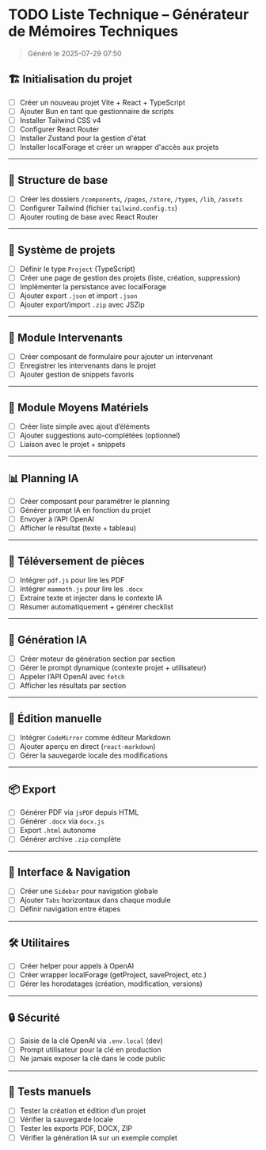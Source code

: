 # TODO Liste Technique – Générateur de Mémoires Techniques

> Généré le 2025-07-29 07:50

## 🏗️ Initialisation du projet

- [ ] Créer un nouveau projet Vite + React + TypeScript
- [ ] Ajouter Bun en tant que gestionnaire de scripts
- [ ] Installer Tailwind CSS v4
- [ ] Configurer React Router
- [ ] Installer Zustand pour la gestion d'état
- [ ] Installer localForage et créer un wrapper d'accès aux projets

---

## 📁 Structure de base

- [ ] Créer les dossiers `/components`, `/pages`, `/store`, `/types`, `/lib`, `/assets`
- [ ] Configurer Tailwind (fichier `tailwind.config.ts`)
- [ ] Ajouter routing de base avec React Router

---

## 🧠 Système de projets

- [ ] Définir le type `Project` (TypeScript)
- [ ] Créer une page de gestion des projets (liste, création, suppression)
- [ ] Implémenter la persistance avec localForage
- [ ] Ajouter export `.json` et import `.json`
- [ ] Ajouter export/import `.zip` avec JSZip

---

## 👥 Module Intervenants

- [ ] Créer composant de formulaire pour ajouter un intervenant
- [ ] Enregistrer les intervenants dans le projet
- [ ] Ajouter gestion de snippets favoris

---

## 🧰 Module Moyens Matériels

- [ ] Créer liste simple avec ajout d’éléments
- [ ] Ajouter suggestions auto-complétées (optionnel)
- [ ] Liaison avec le projet + snippets

---

## 📊 Planning IA

- [ ] Créer composant pour paramétrer le planning
- [ ] Générer prompt IA en fonction du projet
- [ ] Envoyer à l’API OpenAI
- [ ] Afficher le résultat (texte + tableau)

---

## 📎 Téléversement de pièces

- [ ] Intégrer `pdf.js` pour lire les PDF
- [ ] Intégrer `mammoth.js` pour lire les `.docx`
- [ ] Extraire texte et injecter dans le contexte IA
- [ ] Résumer automatiquement + générer checklist

---

## 🧠 Génération IA

- [ ] Créer moteur de génération section par section
- [ ] Gérer le prompt dynamique (contexte projet + utilisateur)
- [ ] Appeler l’API OpenAI avec `fetch`
- [ ] Afficher les résultats par section

---

## 📝 Édition manuelle

- [ ] Intégrer `CodeMirror` comme éditeur Markdown
- [ ] Ajouter aperçu en direct (`react-markdown`)
- [ ] Gérer la sauvegarde locale des modifications

---

## 📦 Export

- [ ] Générer PDF via `jsPDF` depuis HTML
- [ ] Générer `.docx` via `docx.js`
- [ ] Export `.html` autonome
- [ ] Générer archive `.zip` complète

---

## 🧭 Interface & Navigation

- [ ] Créer une `Sidebar` pour navigation globale
- [ ] Ajouter `Tabs` horizontaux dans chaque module
- [ ] Définir navigation entre étapes

---

## 🛠️ Utilitaires

- [ ] Créer helper pour appels à OpenAI
- [ ] Créer wrapper localForage (getProject, saveProject, etc.)
- [ ] Gérer les horodatages (création, modification, versions)

---

## 🔒 Sécurité

- [ ] Saisie de la clé OpenAI via `.env.local` (dev)
- [ ] Prompt utilisateur pour la clé en production
- [ ] Ne jamais exposer la clé dans le code public

---

## 🧪 Tests manuels

- [ ] Tester la création et édition d’un projet
- [ ] Vérifier la sauvegarde locale
- [ ] Tester les exports PDF, DOCX, ZIP
- [ ] Vérifier la génération IA sur un exemple complet
